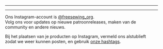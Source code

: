 ***

***

Ons Instagram-account is [@freesewing\_org](https://instagram.com/freesewing\_org).\
Volg ons voor updates op nieuwe patroonreleases, maken van de community en andere nieuws.

Bij het plaatsen van je producten op Instagram, vermeld ons alstublieft zodat we weer kunnen posten, en gebruik [onze hashtags](/community/hashtags/).
